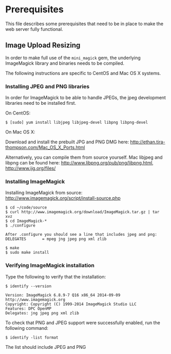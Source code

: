 # Prerequisites

This file describes some prerequisites that need to be in place to make the web server fully functional.


## Image Upload Resizing

In order to make full use of the `mini_magick` gem, the underlying ImageMagick library and binaries needs to be compiled.

The following instructions are specific to CentOS and Mac OS X systems.

### Installing JPEG and PNG libraries

In order for ImageMagick to be able to handle JPEGs, the jpeg development libraries need to be installed first.

On CentOS:

```console
$ [sudo] yum install libjpeg libjpeg-devel libpng libpng-devel
```

On Mac OS X:

Download and install the prebuilt JPG and PNG DMG here: http://ethan.tira-thompson.com/Mac_OS_X_Ports.html

Alternatively, you can compile them from source yourself. Mac libjpeg and libpng can be found here: http://www.libpng.org/pub/png/libpng.html, http://www.ijg.org/files/


### Installing ImageMagick

Installing ImageMagick from source: http://www.imagemagick.org/script/install-source.php

```console
$ cd ~/code/source
$ curl http://www.imagemagick.org/download/ImageMagick.tar.gz | tar xvz
$ cd ImageMagick-*
$ ./configure

After .configure you should see a line that includes jpeg and png:
DELEGATES       = mpeg jng jpeg png xml zlib

$ make
$ sudo make install
```

### Verifying ImageMagick installation

Type the following to verify that the installation:

```console
$ identify --version

Version: ImageMagick 6.8.9-7 Q16 x86_64 2014-09-09 http://www.imagemagick.org
Copyright: Copyright (C) 1999-2014 ImageMagick Studio LLC
Features: DPC OpenMP
Delegates: jng jpeg png xml zlib
```

To check that PNG and JPEG support were successfully enabled, run the following command:

```console
$ identify -list format

```

The list should include JPEG and PNG

